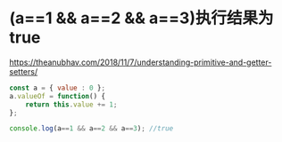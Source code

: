 #  (a==1 && a==2 && a==3)执行结果为true

https://theanubhav.com/2018/11/7/understanding-primitive-and-getter-setters/

```js
const a = { value : 0 };
a.valueOf = function() {
    return this.value += 1;
};

console.log(a==1 && a==2 && a==3); //true
```